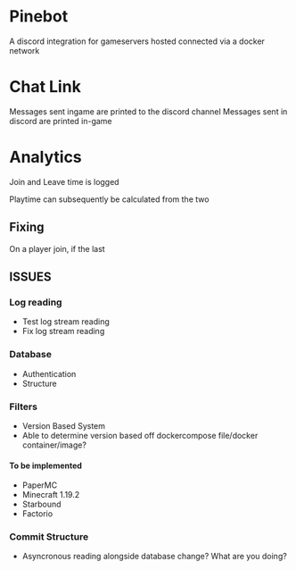 # Pinebot

A discord integration for gameservers hosted connected via a docker network

# Chat Link
Messages sent ingame are printed to the discord channel
Messages sent in discord are printed in-game

# Analytics
Join and Leave time is logged

Playtime can subsequently be calculated from the two

## Fixing
On a player join, if the last 
<TODO>

## ISSUES

### Log reading
- Test log stream reading
- Fix log stream reading

### Database
- Authentication
- Structure

### Filters
- Version Based System
- Able to determine version based off dockercompose file/docker container/image?

#### To be implemented
- PaperMC
- Minecraft 1.19.2
- Starbound
- Factorio

### Commit Structure
- Asyncronous reading alongside database change? What are you doing?